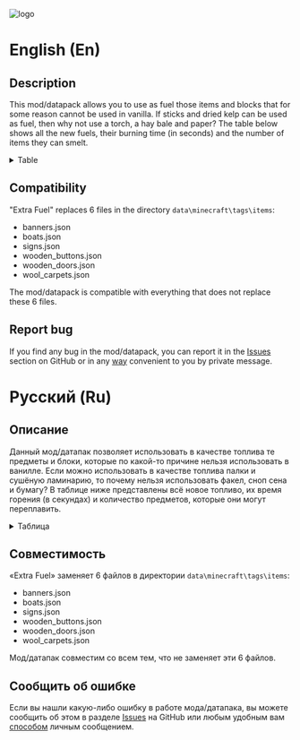 ![logo](https://i.imgur.com/iayNC7o.png)

# English (En)

## Description

This mod/datapack allows you to use as fuel those items and blocks that for some reason cannot be used in vanilla. If sticks and dried kelp can be used as fuel, then why not use a torch, a hay bale and paper?
The table below shows all the new fuels, their burning time (in seconds) and the number of items they can smelt.

<details>
    <summary>Table</summary>

Item/Block                                                                                                           | Burning time | Number of items |
:--------------------------------------------------------------------------------------------------------------------|:------------:|:---------------:|
![filled_map](https://idpredmetov.ru/sprites/32/filled-map.png) Map                                                  | 3.35         | 0.335           |
![map](https://idpredmetov.ru/sprites/32/map.png) Empty Map                                                          | 3.35         | 0.335           |
![paper](https://idpredmetov.ru/sprites/32/paper.png) Paper                                                          | 3.35         | 0.335           |
![banner_pattern](https://idpredmetov.ru/sprites/32/banner-pattern.png) Banner Pattern                               | 3.35         | 0.335           |
![name_tag](https://idpredmetov.ru/sprites/32/name-tag.png) Name Tag                                                 | 3.35         | 0.335           |
![wheat](https://idpredmetov.ru/sprites/32/wheat.png) Wheat                                                          | 3.35         | 0.335           |
![torch](https://idpredmetov.ru/sprites/32/torch.png) Torch                                                          | 5            | 0.5             |
![redstone_torch](https://idpredmetov.ru/sprites/32/redstone-torch.png) Redstone Torch                               | 5            | 0.5             |
![soul_torch](https://idpredmetov.ru/sprites/32/soul-torch.png) Soul Torch                                           | 5            | 0.5             |
![lever](https://idpredmetov.ru/sprites/32/lever.png) Lever                                                          | 5            | 0.5             |
![arrow](https://idpredmetov.ru/sprites/32/arrow.png) Arrow                                                          | 5            | 0.5             |
![tipped_arrow](https://idpredmetov.ru/sprites/32/tipped-arrow-potion-water.png) Tipped Arrow                        | 5            | 0.5             |
![spectral_arrow](https://idpredmetov.ru/sprites/32/spectral-arrow.png) Spectral Arrow                               | 5            | 0.5             |
![tripwire_hook](https://idpredmetov.ru/sprites/32/tripwire-hook.png) Tripwire Hook                                  | 5            | 0.5             |
![debug_stick](https://idpredmetov.ru/sprites/32/debug-stick.png) Debug Stick                                        | 5            | 0.5             |
![brush](https://idpredmetov.ru/sprites/32/brush.png) Brush                                                          | 5            | 0.5             |
![book](https://idpredmetov.ru/sprites/32/book.png) Book                                                             | 10           | 1               |
![writable_book](https://idpredmetov.ru/sprites/32/writable-book.png) Book and Quill                                 | 10           | 1               |
![written_book](https://i.imgur.com/eIGiAMi.png) Written Book                                                        | 10           | 1               |
![enchanted_book](https://idpredmetov.ru/sprites/32/enchanted-book.png) Enchanted Book                               | 10           | 1               |
![knowledge_book](https://idpredmetov.ru/sprites/32/knowledge-book.png) Knowledge Book                               | 10           | 1               |
![piston](https://idpredmetov.ru/sprites/32/piston.png) Piston                                                       | 10           | 1               |
![sticky_piston](https://idpredmetov.ru/sprites/32/sticky-piston.png) Sticky Piston                                  | 10           | 1               |
![item_frame](https://idpredmetov.ru/sprites/32/item-frame.png) Item Frame                                           | 10           | 1               |
![glow_item_frame](https://idpredmetov.ru/sprites/32/glow-item-frame.png) Glow Item Frame                            | 10           | 1               |
![painting](https://idpredmetov.ru/sprites/32/painting.png) Painting                                                 | 10           | 1               |
![hay_block](https://idpredmetov.ru/sprites/32/hay-block.png) Hay Bale                                               | 10           | 1               |
![target](https://idpredmetov.ru/sprites/32/target.png) Target                                                       | 10           | 1               |
![armor_stand](https://idpredmetov.ru/sprites/32/armor-stand.png) Armor Stand                                        | 10           | 1               |
![shield](https://idpredmetov.ru/sprites/32/shield.png) Shield                                                       | 10           | 1               |
![carrot_on_a_stick](https://idpredmetov.ru/sprites/32/carrot-on-a-stick.png) Carrot on a Stick                      | 15           | 1.5             |
![warped_fungus_on_a_stick](https://idpredmetov.ru/sprites/32/warped-fungus-on-a-stick.png) Warped Fungus on a Stick | 15           | 1.5             |
![beds](https://idpredmetov.ru/sprites/32/warped-fungus-on-a-stick.png) Bed                                          | 60           | 6               |
![blaze_powder](https://idpredmetov.ru/sprites/32/blaze-powder.png) Blaze Powder                                     | 60           | 6               |
![fire_charge](https://idpredmetov.ru/sprites/32/fire-charge.png) Fire Charge                                        | 60           | 6               |
![campfire](https://idpredmetov.ru/sprites/32/campfire.png) Сampfire                                                 | 60           | 6               |
![soul_campfire](https://idpredmetov.ru/sprites/32/soul-campfire.png) Soul Campfire                                  | 60           | 6               |

</details>

## Compatibility

"Extra Fuel" replaces 6 files in the directory `data\minecraft\tags\items`:

* banners.json
* boats.json
* signs.json
* wooden_buttons.json
* wooden_doors.json
* wool_carpets.json

The mod/datapack is compatible with everything that does not replace these 6 files.

## Report bug

If you find any bug in the mod/datapack, you can report it in the [Issues](https://github.com/QuickStopFire/Extra-Fuel/issues) section on GitHub or in any [way](https://qsfdev.bio.link/) convenient to you by private message.

# Русский (Ru)

## Описание

Данный мод/датапак позволяет использовать в качестве топлива те предметы и блоки, которые по какой-то причине нельзя использовать в ванилле. Если можно использовать в качестве топлива палки и сушёную ламинарию, то почему нельзя использовать факел, сноп сена и бумагу?
В таблице ниже представлены всё новое топливо, их время горения (в секундах) и количество предметов, которые они могут переплавить.

<details>
    <summary>Таблица</summary>

Предмет/Блок                                                                                                            | Время горения | Кол-во предметов |
:-----------------------------------------------------------------------------------------------------------------------|:-------------:|:----------------:|
![filled_map](https://idpredmetov.ru/sprites/32/filled-map.png) Карта                                                   | 3.35          | 0.335            |
![map](https://idpredmetov.ru/sprites/32/map.png) Чистая Карта                                                          | 3.35          | 0.335            |
![paper](https://idpredmetov.ru/sprites/32/paper.png) Бумага                                                            | 3.35          | 0.335            |
![banner_pattern](https://idpredmetov.ru/sprites/32/banner-pattern.png) Узор флага                                      | 3.35          | 0.335            |
![name_tag](https://idpredmetov.ru/sprites/32/name-tag.png) Бирка                                                       | 3.35          | 0.335            |
![wheat](https://idpredmetov.ru/sprites/32/wheat.png) Пшеница                                                           | 3.35          | 0.335            |
![torch](https://idpredmetov.ru/sprites/32/torch.png) Факел                                                             | 5             | 0.5              |
![redstone_torch](https://idpredmetov.ru/sprites/32/redstone-torch.png) Редстоуновый факел                              | 5             | 0.5              |
![soul_torch](https://idpredmetov.ru/sprites/32/soul-torch.png) Факел душ                                               | 5             | 0.5              |
![lever](https://idpredmetov.ru/sprites/32/lever.png) Рычаг                                                             | 5             | 0.5              |
![arrow](https://idpredmetov.ru/sprites/32/arrow.png) Стрела                                                            | 5             | 0.5              |
![tipped_arrow](https://idpredmetov.ru/sprites/32/tipped-arrow-potion-water.png) Стрела с эффектом                      | 5             | 0.5              |
![spectral_arrow](https://idpredmetov.ru/sprites/32/spectral-arrow.png) Спектральная стрела                             | 5             | 0.5              |
![tripwire_hook](https://idpredmetov.ru/sprites/32/tripwire-hook.png) Крюк                                              | 5             | 0.5              |
![debug_stick](https://idpredmetov.ru/sprites/32/debug-stick.png) Палочка отладки                                       | 5             | 0.5              |
![brush](https://idpredmetov.ru/sprites/32/brush.png) Кисть                                                             | 5             | 0.5              |
![book](https://idpredmetov.ru/sprites/32/book.png) Книга                                                               | 10            | 1                |
![writable_book](https://idpredmetov.ru/sprites/32/writable-book.png) Книга с пером                                     | 10            | 1                |
![written_book](https://i.imgur.com/eIGiAMi.png) Написанная книга                                                       | 10            | 1                |
![enchanted_book](https://idpredmetov.ru/sprites/32/enchanted-book.png) Зачарованная книга                              | 10            | 1                |
![knowledge_book](https://idpredmetov.ru/sprites/32/knowledge-book.png) Книга знаний                                    | 10            | 1                |
![piston](https://idpredmetov.ru/sprites/32/piston.png) Поршень                                                         | 10            | 1                |
![sticky_piston](https://idpredmetov.ru/sprites/32/sticky-piston.png) Липкий поршень                                    | 10            | 1                |
![item_frame](https://idpredmetov.ru/sprites/32/item-frame.png) Рамка                                                   | 10            | 1                |
![glow_item_frame](https://idpredmetov.ru/sprites/32/glow-item-frame.png) Светящаяся рамка                              | 10            | 1                |
![painting](https://idpredmetov.ru/sprites/32/painting.png) Картина                                                     | 10            | 1                |
![hay_block](https://idpredmetov.ru/sprites/32/hay-block.png) Сноп сена                                                 | 10            | 1                |
![target](https://idpredmetov.ru/sprites/32/target.png) Мишень                                                          | 10            | 1                |
![armor_stand](https://idpredmetov.ru/sprites/32/armor-stand.png) Стойка для брони                                      | 10            | 1                |
![shield](https://idpredmetov.ru/sprites/32/shield.png) Щит                                                             | 10            | 1                |
![carrot_on_a_stick](https://idpredmetov.ru/sprites/32/carrot-on-a-stick.png) Удочка с морковью                         | 15            | 1.5              |
![warped_fungus_on_a_stick](https://idpredmetov.ru/sprites/32/warped-fungus-on-a-stick.png) Удочка с искажённым грибком | 15            | 1.5              |
![beds](https://idpredmetov.ru/sprites/32/warped-fungus-on-a-stick.png) Кровать                                         | 60            | 6                |
![blaze_powder](https://idpredmetov.ru/sprites/32/blaze-powder.png) Огненный порошок                                    | 60            | 6                |
![fire_charge](https://idpredmetov.ru/sprites/32/fire-charge.png) Огненный шар                                          | 60            | 6                |
![campfire](https://idpredmetov.ru/sprites/32/campfire.png) Костёр                                                      | 60            | 6                |
![soul_campfire](https://idpredmetov.ru/sprites/32/soul-campfire.png) Костёр душ                                        | 60            | 6                |

</details>

## Совместимость

«Extra Fuel» заменяет 6 файлов в директории `data\minecraft\tags\items`:

* banners.json
* boats.json
* signs.json
* wooden_buttons.json
* wooden_doors.json
* wool_carpets.json

Мод/датапак совместим со всем тем, что не заменяет эти 6 файлов.

## Сообщить об ошибке

Если вы нашли какую-либо ошибку в работе мода/датапака, вы можете сообщить об этом в разделе [Issues](https://github.com/QuickStopFire/Extra-Fuel/issues) на GitHub или любым удобным вам [способом](https://qsfdev.bio.link/) личным сообщением.
